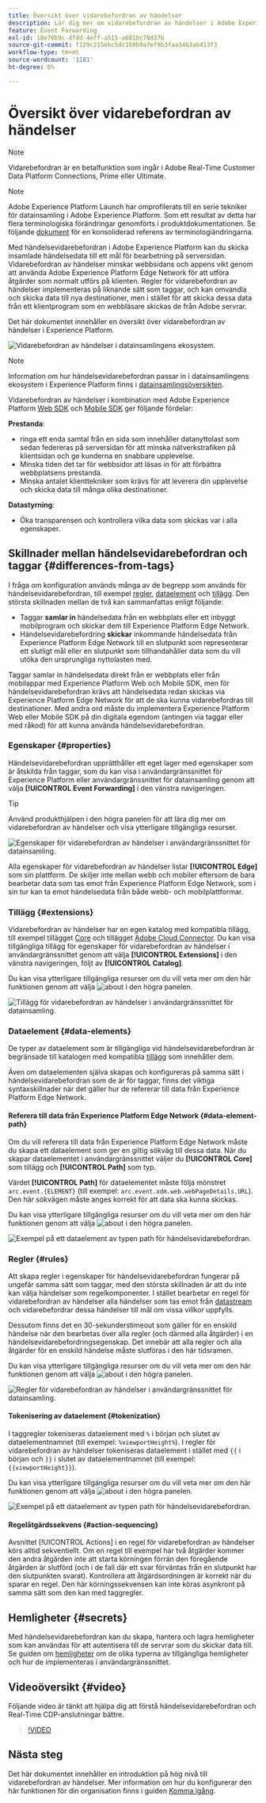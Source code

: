 ```yaml
---
title: Översikt över vidarebefordran av händelser
description: Lär dig mer om vidarebefordran av händelser i Adobe Experience Platform, där du kan använda Experience Platform Edge Network för att utföra uppgifter utan att ändra taggimplementeringen.
feature: Event Forwarding
exl-id: 18e76b9c-4fdd-4eff-a515-a681bc78d37b
source-git-commit: f129c215ebc5dc169b9a7ef9b3faa3463ab413f3
workflow-type: tm+mt
source-wordcount: '1181'
ht-degree: 6%

---
```


# Översikt över vidarebefordran av händelser

>[!NOTE]
>
>Vidarebefordran är en betalfunktion som ingår i Adobe Real-Time Customer Data Platform Connections, Prime eller Ultimate.

>[!NOTE]
>
>Adobe Experience Platform Launch har omprofilerats till en serie tekniker för datainsamling i Adobe Experience Platform. Som ett resultat av detta har flera terminologiska förändringar genomförts i produktdokumentationen. Se följande [dokument](../../term-updates.md) för en konsoliderad referens av terminologiändringarna.

Med händelsevidarebefordran i Adobe Experience Platform kan du skicka insamlade händelsedata till ett mål för bearbetning på serversidan. Vidarebefordran av händelser minskar webbsidans och appens vikt genom att använda Adobe Experience Platform Edge Network för att utföra åtgärder som normalt utförs på klienten. Regler för vidarebefordran av händelser implementeras på liknande sätt som taggar, och kan omvandla och skicka data till nya destinationer, men i stället för att skicka dessa data från ett klientprogram som en webbläsare skickas de från Adobe servrar.

Det här dokumentet innehåller en översikt över vidarebefordran av händelser i Experience Platform.

![Vidarebefordran av händelser i datainsamlingens ekosystem.](../../../collection/images/home/event-forwarding.png)

>[!NOTE]
>
>Information om hur händelsevidarebefordran passar in i datainsamlingens ekosystem i Experience Platform finns i [datainsamlingsöversikten](../../../collection/home.md).

Vidarebefordran av händelser i kombination med Adobe Experience Platform [Web SDK](/help/web-sdk/home.md) och [Mobile SDK](https://experienceleague.adobe.com/docs/platform-learn/data-collection/mobile-sdk/overview.html?lang=sv-SE) ger följande fördelar:

**Prestanda**:

* ringa ett enda samtal från en sida som innehåller datanyttolast som sedan federeras på serversidan för att minska nätverkstrafiken på klientsidan och ge kunderna en snabbare upplevelse.
* Minska tiden det tar för webbsidor att läsas in för att förbättra webbplatsens prestanda.
* Minska antalet klienttekniker som krävs för att leverera din upplevelse och skicka data till många olika destinationer.

**Datastyrning**:

* Öka transparensen och kontrollera vilka data som skickas var i alla egenskaper.

## Skillnader mellan händelsevidarebefordran och taggar {#differences-from-tags}

I fråga om konfiguration används många av de begrepp som används för händelsevidarebefordran, till exempel [regler](../managing-resources/rules.md), [dataelement](../managing-resources/data-elements.md) och [tillägg](../managing-resources/extensions/overview.md). Den största skillnaden mellan de två kan sammanfattas enligt följande:

* Taggar **samlar in** händelsedata från en webbplats eller ett inbyggt mobilprogram och skickar dem till Experience Platform Edge Network.
* Händelsevidarebefordring **skickar** inkommande händelsedata från Experience Platform Edge Network till en slutpunkt som representerar ett slutligt mål eller en slutpunkt som tillhandahåller data som du vill utöka den ursprungliga nyttolasten med.

Taggar samlar in händelsedata direkt från er webbplats eller från mobilappar med Experience Platform Web och Mobile SDK, men för händelsevidarebefordran krävs att händelsedata redan skickas via Experience Platform Edge Network för att de ska kunna vidarebefordras till destinationer. Med andra ord måste du implementera Experience Platform Web eller Mobile SDK på din digitala egendom (antingen via taggar eller med råkod) för att kunna använda händelsevidarebefordran.

### Egenskaper {#properties}

Händelsevidarebefordran upprätthåller ett eget lager med egenskaper som är åtskilda från taggar, som du kan visa i användargränssnittet för Experience Platform eller användargränssnittet för datainsamling genom att välja **[!UICONTROL Event Forwarding]** i den vänstra navigeringen.

>[!TIP]
>
>Använd produkthjälpen i den högra panelen för att lära dig mer om vidarebefordran av händelser och visa ytterligare tillgängliga resurser.

![Egenskaper för vidarebefordran av händelser i användargränssnittet för datainsamling.](../../images/ui/event-forwarding/overview/properties.png)

Alla egenskaper för vidarebefordran av händelser listar **[!UICONTROL Edge]** som sin plattform. De skiljer inte mellan webb och mobiler eftersom de bara bearbetar data som tas emot från Experience Platform Edge Network, som i sin tur kan ta emot händelsedata från både webb- och mobilplattformar.

### Tillägg {#extensions}

Vidarebefordran av händelser har en egen katalog med kompatibla tillägg, till exempel tillägget [Core](../../extensions/server/core/overview.md) och tillägget [Adobe Cloud Connector](../../extensions/server/cloud-connector/overview.md). Du kan visa tillgängliga tillägg för egenskaper för vidarebefordran av händelser i användargränssnittet genom att välja **[!UICONTROL Extensions]** i den vänstra navigeringen, följt av **[!UICONTROL Catalog]**.

Du kan visa ytterligare tillgängliga resurser om du vill veta mer om den här funktionen genom att välja ![about](../../images/ui/event-forwarding/overview/about.png) i den högra panelen.

![Tillägg för vidarebefordran av händelser i användargränssnittet för datainsamling.](../../images/ui/event-forwarding/overview/extensions.png)

### Dataelement {#data-elements}

De typer av dataelement som är tillgängliga vid händelsevidarebefordran är begränsade till katalogen med kompatibla [tillägg](#extensions) som innehåller dem.

Även om dataelementen själva skapas och konfigureras på samma sätt i händelsevidarebefordran som de är för taggar, finns det viktiga syntaxskillnader när det gäller hur de refererar till data från Experience Platform Edge Network.

#### Referera till data från Experience Platform Edge Network {#data-element-path}

Om du vill referera till data från Experience Platform Edge Network måste du skapa ett dataelement som ger en giltig sökväg till dessa data. När du skapar dataelementet i användargränssnittet väljer du **[!UICONTROL Core]** som tillägg och **[!UICONTROL Path]** som typ.

Värdet **[!UICONTROL Path]** för dataelementet måste följa mönstret `arc.event.{ELEMENT}` (till exempel: `arc.event.xdm.web.webPageDetails.URL`). Den här sökvägen måste anges korrekt för att data ska kunna skickas.

Du kan visa ytterligare tillgängliga resurser om du vill veta mer om den här funktionen genom att välja ![about](../../images/ui/event-forwarding/overview/about.png) i den högra panelen.

![Exempel på ett dataelement av typen path för händelsevidarebefordran.](../../images/ui/event-forwarding/overview/data-reference.png)

### Regler {#rules}

Att skapa regler i egenskaper för händelsevidarebefordran fungerar på ungefär samma sätt som taggar, med den största skillnaden är att du inte kan välja händelser som regelkomponenter. I stället bearbetar en regel för vidarebefordran av händelser alla händelser som tas emot från [datastream](../../../datastreams/overview.md) och vidarebefordrar dessa händelser till mål om vissa villkor uppfylls.

Dessutom finns det en 30-sekunderstimeout som gäller för en enskild händelse när den bearbetas över alla regler (och därmed alla åtgärder) i en händelsevidarebefordringsegenskap. Det innebär att alla regler och alla åtgärder för en enskild händelse måste slutföras i den här tidsramen.

Du kan visa ytterligare tillgängliga resurser om du vill veta mer om den här funktionen genom att välja ![about](../../images/ui/event-forwarding/overview/about.png) i den högra panelen.

![Regler för vidarebefordran av händelser i användargränssnittet för datainsamling.](../../images/ui/event-forwarding/overview/rules.png)

#### Tokenisering av dataelement {#tokenization}

I taggregler tokeniseras dataelement med `%` i början och slutet av dataelementnamnet (till exempel: `%viewportHeight%`). I regler för vidarebefordran av händelser tokeniseras dataelement i stället med `{{` i början och `}}` i slutet av dataelementnamnet (till exempel: `{{viewportHeight}}`).

Du kan visa ytterligare tillgängliga resurser om du vill veta mer om den här funktionen genom att välja ![about](../../images/ui/event-forwarding/overview/about.png) i den högra panelen.

![Exempel på ett dataelement av typen path för händelsevidarebefordran.](../../images/ui/event-forwarding/overview/tokenization.png)

#### Regelåtgärdssekvens {#action-sequencing}

Avsnittet [!UICONTROL Actions] i en regel för vidarebefordran av händelser körs alltid sekventiellt. Om en regel till exempel har två åtgärder kommer den andra åtgärden inte att starta körningen förrän den föregående åtgärden är slutförd (och i de fall där ett svar förväntas från en slutpunkt har den slutpunkten svarat). Kontrollera att åtgärdsordningen är korrekt när du sparar en regel. Den här körningssekvensen kan inte köras asynkront på samma sätt som den kan med taggregler.

## Hemligheter {#secrets}

Med händelsevidarebefordran kan du skapa, hantera och lagra hemligheter som kan användas för att autentisera till de servrar som du skickar data till. Se guiden om [hemligheter](./secrets.md) om de olika typerna av tillgängliga hemligheter och hur de implementeras i användargränssnittet.

## Videoöversikt {#video}

Följande video är tänkt att hjälpa dig att förstå händelsevidarebefordran och Real-Time CDP-anslutningar bättre.

>[!VIDEO](https://video.tv.adobe.com/v/3429308)

## Nästa steg

Det här dokumentet innehåller en introduktion på hög nivå till vidarebefordran av händelser. Mer information om hur du konfigurerar den här funktionen för din organisation finns i guiden [Komma igång](./getting-started.md).
